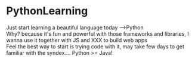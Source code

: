 # PythonLearning

Just start learning a beautiful language today -->Python<br>
Why? because it's fun and powerful with those frameworks and libraries, I wanna use it together with JS and XXX to build web apps<br>
Feel the best way to start is trying code with it, may take few days to get familiar with the syndex....
Python >= Java!
